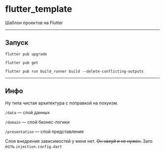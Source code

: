 # flutter_template

Шаблон проектов на Flutter

<hr>

## Запуск

```shell
flutter pub upgrade
```

```shell
flutter pub get
```

```shell
flutter pub run build_runner build --delete-conflicting-outputs 
```

<hr>

## Инфо

Ну типа чистая архитектура с поправкой на похуизм.

`/data` — слой данных

`/domain` — слой бизнес-логики

`/presentation` — слой представления

Слоя внедрения зависимостей у меня нет. ~~Он нахуй и не нужен.~~ Зато есть `injection.config.dart`